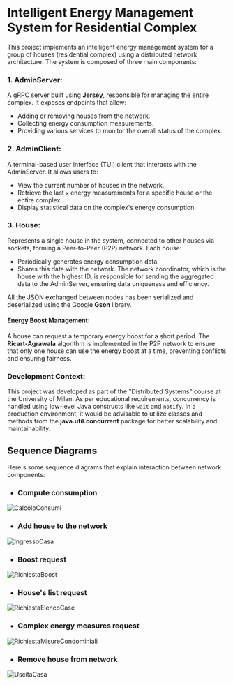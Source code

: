 # Intelligent Energy Management System for Residential Complex

This project implements an intelligent energy management system for a group of houses (residential complex) using a distributed network architecture. The system is composed of three main components:

### 1. **AdminServer**:
A gRPC server built using **Jersey**, responsible for managing the entire complex. It exposes endpoints that allow:
- Adding or removing houses from the network.
- Collecting energy consumption measurements.
- Providing various services to monitor the overall status of the complex.

### 2. **AdminClient**:
A terminal-based user interface (TUI) client that interacts with the AdminServer. It allows users to:
- View the current number of houses in the network.
- Retrieve the last `x` energy measurements for a specific house or the entire complex.
- Display statistical data on the complex's energy consumption.

### 3. **House**:
Represents a single house in the system, connected to other houses via sockets, forming a Peer-to-Peer (P2P) network. Each house:
- Periodically generates energy consumption data.
- Shares this data with the network. The network coordinator, which is the house with the highest ID, is responsible for sending the aggregated data to the AdminServer, ensuring data uniqueness and efficiency.


All the JSON exchanged between nodes has been serialized and deserialized using the Google **Gson** library.

#### **Energy Boost Management**:
A house can request a temporary energy boost for a short period. The **Ricart-Agrawala** algorithm is implemented in the P2P network to ensure that only one house can use the energy boost at a time, preventing conflicts and ensuring fairness.

### Development Context:
This project was developed as part of the "Distributed Systems" course at the University of Milan. As per educational requirements, concurrency is handled using low-level Java constructs like `wait` and `notify`. In a production environment, it would be advisable to utilize classes and methods from the **java.util.concurrent** package for better scalability and maintainability.

## Sequence Diagrams

Here's some sequence diagrams that explain interaction between network components:
- ### Compute consumption
![CalcoloConsumi](https://github.com/user-attachments/assets/7f980eb7-743d-4b34-b91f-1b56158c122c)

- ### Add house to the network
![IngressoCasa](https://github.com/user-attachments/assets/03a79f99-7d2f-42b9-93e6-4a82b8a459db)

- ### Boost request
![RichiestaBoost](https://github.com/user-attachments/assets/af4b59fc-d9f4-4617-b739-c122650c1b00)

- ### House's list request
![RichiestaElencoCase](https://github.com/user-attachments/assets/c572a22f-9784-481a-b933-48b7c7c9e8b7)

- ### Complex energy measures request
![RichiestaMisureCondominiali](https://github.com/user-attachments/assets/29677d4f-666f-4459-862b-2a07d77c9ea0)

- ### Remove house from network
![UscitaCasa](https://github.com/user-attachments/assets/386b268b-7e87-47e1-a4d9-534a4c5af9a9)
